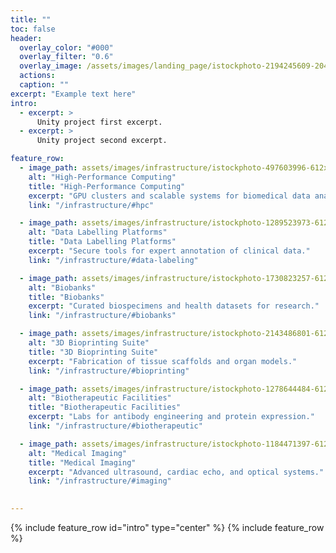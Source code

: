 ```yaml
---
title: ""
toc: false
header:
  overlay_color: "#000"
  overlay_filter: "0.6"
  overlay_image: /assets/images/landing_page/istockphoto-2194245609-2048x2048.jpg
  actions:
  caption: ""
excerpt: "Example text here"
intro: 
  - excerpt: >
      Unity project first excerpt.
  - excerpt: >
      Unity project second excerpt.

feature_row:
  - image_path: assets/images/infrastructure/istockphoto-497603996-612x612.jpg
    alt: "High-Performance Computing"
    title: "High-Performance Computing"
    excerpt: "GPU clusters and scalable systems for biomedical data analysis."
    link: "/infrastructure/#hpc"

  - image_path: assets/images/infrastructure/istockphoto-1289523973-612x612.jpg
    alt: "Data Labelling Platforms"
    title: "Data Labelling Platforms"
    excerpt: "Secure tools for expert annotation of clinical data."
    link: "/infrastructure/#data-labeling"

  - image_path: assets/images/infrastructure/istockphoto-1730823257-612x612.jpg
    alt: "Biobanks"
    title: "Biobanks"
    excerpt: "Curated biospecimens and health datasets for research."
    link: "/infrastructure/#biobanks"

  - image_path: assets/images/infrastructure/istockphoto-2143486801-612x612.jpg
    alt: "3D Bioprinting Suite"
    title: "3D Bioprinting Suite"
    excerpt: "Fabrication of tissue scaffolds and organ models."
    link: "/infrastructure/#bioprinting"

  - image_path: assets/images/infrastructure/istockphoto-1278644484-612x612.jpg
    alt: "Biotherapeutic Facilities"
    title: "Biotherapeutic Facilities"
    excerpt: "Labs for antibody engineering and protein expression."
    link: "/infrastructure/#biotherapeutic"

  - image_path: assets/images/infrastructure/istockphoto-1184471397-612x612.jpg
    alt: "Medical Imaging"
    title: "Medical Imaging"
    excerpt: "Advanced ultrasound, cardiac echo, and optical systems."
    link: "/infrastructure/#imaging"
    

---
```


{% include feature_row id="intro" type="center" %}
{% include feature_row %}

